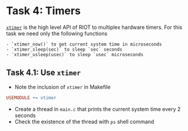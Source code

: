 # Task 4: Timers
[`xtimer`](http://doc.riot-os.org/group__sys__xtimer.html) is the high level API of RIOT to multiplex hardware timers.
For this task we need only the following functions

    - `xtimer_now()` to get current system time in microseconds
    - `xtimer_sleep(sec)` to sleep `sec` seconds
    - `xtimer_usleep(usec)` to sleep `usec` microseconds

## Task 4.1: Use `xtimer`
* Note the inclusion of `xtimer` in Makefile
```Makefile
USEMODULE += xtimer
```
* Create a thread in `main.c` that prints the current system time every 2 seconds
* Check the existence of the thread with `ps` shell command



